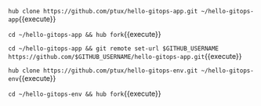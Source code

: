 `hub clone https://github.com/ptux/hello-gitops-app.git ~/hello-gitops-app`{{execute}}

`cd ~/hello-gitops-app && hub fork`{{execute}}

`cd ~/hello-gitops-app && git remote set-url $GITHUB_USERNAME https://github.com/$GITHUB_USERNAME/hello-gitops-app.git`{{execute}}

`hub clone https://github.com/ptux/hello-gitops-env.git ~/hello-gitops-env`{{execute}}

`cd ~/hello-gitops-env && hub fork`{{execute}}